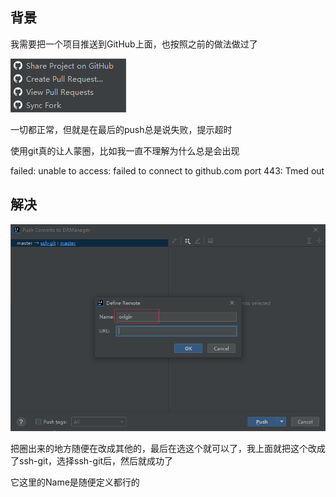 

## 背景

我需要把一个项目推送到GitHub上面，也按照之前的做法做过了

![image-20230704214646763](https://raw.githubusercontent.com/195sjin/myBed/master/images202307042146864.png)

一切都正常，但就是在最后的push总是说失败，提示超时

使用git真的让人蒙圈，比如我一直不理解为什么总是会出现

failed: unable to access: failed to connect to github.com port 443: Tmed out



## 解决

![image-20230704214831748](https://raw.githubusercontent.com/195sjin/myBed/master/images202307042148788.png)

把圈出来的地方随便在改成其他的，最后在选这个就可以了，我上面就把这个改成了ssh-git，选择ssh-git后，然后就成功了

它这里的Name是随便定义都行的